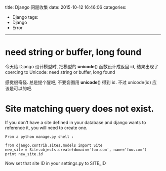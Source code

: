 title: Django 问题收集
date: 2015-10-12 16:46:06
categories:
- Django
tags:
- Django
- Error
---

need string or buffer, long found
=============
今天给 Django 设计模型时, 把模型的 __unicode__() 函数设计成返回 id, 结果出现了
coercing to Unicode: need string or buffer, long found

感觉很奇怪. 总是提个醒吧, 不要妄图用 __unicode__() 得到 id.
不过 unicode(id) 应该是可以的吧.

Site matching query does not exist.
==============

If you don't have a site defined in your database and django wants to reference it, you will need to create one.
```
From a python manage.py shell :

from django.contrib.sites.models import Site
new_site = Site.objects.create(domain='foo.com', name='foo.com')
print new_site.id
```
Now set that site ID in your settings.py to SITE_ID